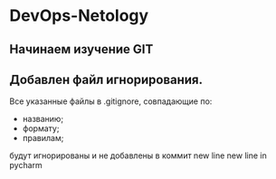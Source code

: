 # DevOps-Netology

## Начинаем изучение GIT

## Добавлен файл игнорирования.
Все указанные файлы в .gitignore, совпадающие по:
 - названию;
 - формату;
 - правилам;

будут игнорированы и не добавлены в коммит
new line
new line in pycharm